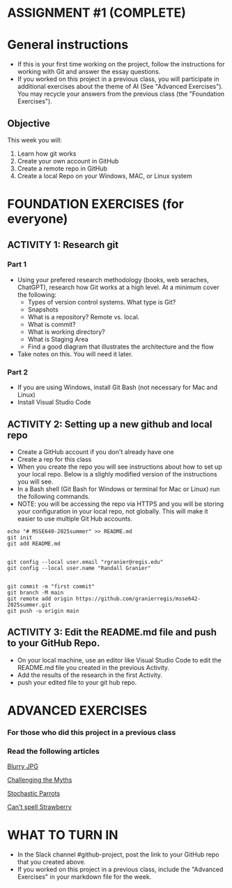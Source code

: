 # ASSIGNMENT #1 (COMPLETE)

# General instructions
- If this is your first time working on the project, follow the instructions for working with Git and answer the essay questions. 
- If you worked on this project in a previous class, you will participate in additional exercises about the theme of AI (See "Advanced Exercises").  You may recycle your answers from the previous class (the "Foundation Exercises").



## Objective
This week you will:  
1. Learn how git works
2. Create your own account in GitHub
3. Create a remote repo in GitHub
4. Create a local Repo on your Windows, MAC, or Linux system

# FOUNDATION EXERCISES (for everyone)

## ACTIVITY 1: Research git

### Part 1
- Using your prefered research methodology (books, web seraches, ChatGPT), research how Git works at a high level. At a minimum
cover the following: 
    - Types of version control systems.  What type is Git?
    - Snapshots
    - What is a repository? Remote vs. local. 
    - What is commit?
    - What is working directory?
    - What is Staging Area
    - Find a good diagram that illustrates the architecture and the flow
- Take notes on this.  You will need it later.

### Part 2 
- If you are using Windows, install Git Bash (not necessary for Mac and Linux)
- Install Visual Studio Code

## ACTIVITY 2:  Setting up a new github and local repo

- Create a GitHub account if you don't already have one
- Create a rep for this class
- When you create the repo you will see instructions about how to set up your local repo.  Below is a slighly modified version of the 
instructions you will see.
- In a Bash shell (Git Bash for Windows or terminal for Mac or Linux) run the following commands.  
- NOTE:  you will be accessing the repo via HTTPS and you will be storing your configuration in your local repo, not globally.  This will make it easier to use multiple Git Hub accounts. 

```
echo "# MSSE640-2025summer" >> README.md
git init
git add README.md


git config --local user.email "rgranier@regis.edu"
git config --local user.name "Randall Granier"


git commit -m "first commit"
git branch -M main
git remote add origin https://github.com/granierregis/msse642-2025summer.git
git push -u origin main
```

## ACTIVITY 3: Edit the README.md file and push to your GitHub Repo.  

- On your local machine, use an editor like Visual Studio Code to edit the README.md file you created in the previous Activity. 
- Add the results of the research in the first Activity. 
- push your edited file to your git hub repo.  

# ADVANCED EXERCISES
### For those who did this project in a previous class

### Read the following articles 

[Blurry JPG](./files/articles/BlurryJPG.pdf)

[Challenging the Myths](./files/articles/ChallengingTheMyths.pdf)

[Stochastic Parrots](./files/articles/Parrots.pdf)

[Can't spell Strawberry](./files/articles/Strawberry.pdf)



# WHAT TO TURN IN

- In the Slack channel #github-project, post the link to your GitHub repo that you created above.
- If you worked on this project in a previous class, include the "Advanced Exercises" in your markdown file for the week.    
